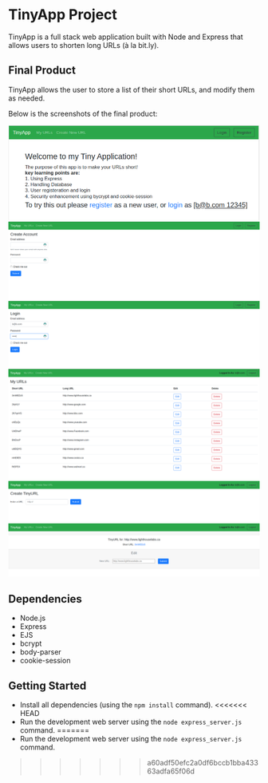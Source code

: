 # TinyApp Project

TinyApp is a full stack web application built with Node and Express that allows users to shorten long URLs (à la bit.ly).


## Final Product

TinyApp allows the user to store a list of their short URLs, and modify them as needed.

Below is  the screenshots of the final product:

!["Screenshot of Home page"](https://github.com/Alizmn/tinyapp/blob/master/docs/Home.png?raw=true)
!["Screenshot of Register page"](https://github.com/Alizmn/tinyapp/blob/master/docs/Register.png?raw=true)
!["Screenshot of Login page"](https://github.com/Alizmn/tinyapp/blob/master/docs/Login.png?raw=true)
!["Screenshot of My URLs page"](https://github.com/Alizmn/tinyapp/blob/master/docs/URLlist.png?raw=true)
!["Screenshot of Create Tiny URLs page"](https://github.com/Alizmn/tinyapp/blob/master/docs/NewURL.png?raw=true)
!["Screenshot of a Edit page"](https://github.com/Alizmn/tinyapp/blob/master/docs/Edit.png?raw=true)


## Dependencies

- Node.js
- Express
- EJS
- bcrypt
- body-parser
- cookie-session

## Getting Started

- Install all dependencies (using the `npm install` command).
<<<<<<< HEAD
- Run the development web server using the `node express_server.js` command.
=======
- Run the development web server using the `node express_server.js` command.
>>>>>>> a60adf50efc2a0df6bccb1bba43363adfa65f06d
